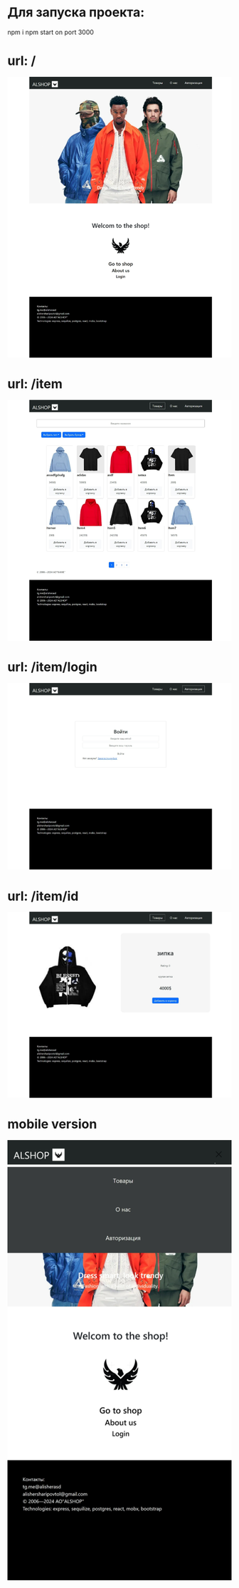 # Для запуска проекта:
npm i
npm start on port 3000



# url: /
![url: /](https://github.com/AlisherAsd/clothing_store_client/blob/main/readmeimg/Снимок%20экрана_8-8-2024_211515_localhost.jpeg)

# url: /item
![url: /item](https://github.com/AlisherAsd/clothing_store_client/blob/main/readmeimg/Снимок%20экрана_8-8-2024_211557_localhost.jpeg)

# url: /item/login
![url: /item/login](https://github.com/AlisherAsd/clothing_store_client/blob/main/readmeimg/Снимок%20экрана_8-8-2024_211633_localhost.jpeg)

# url: /item/id
![url: /item/id](https://github.com/AlisherAsd/clothing_store_client/blob/main/readmeimg/Снимок%20экрана_8-8-2024_21175_localhost.jpeg)

# mobile version
![mobile](https://github.com/AlisherAsd/clothing_store_client/blob/main/readmeimg/Снимок%20экрана_8-8-2024_211740_localhost.jpeg)



